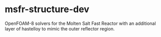 # msfr-structure-dev
OpenFOAM-8 solvers for the Molten Salt Fast Reactor with an additional layer of hastelloy to mimic the outer reflector region.
